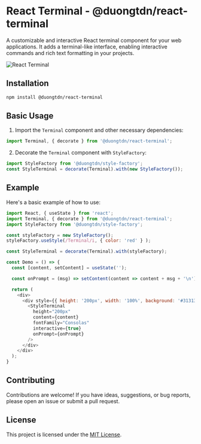 # React Terminal - @duongtdn/react-terminal

A customizable and interactive React terminal component for your web applications. It  adds a terminal-like interface, enabling interactive commands and rich text formatting in your projects.

![React Terminal](https://github.com/duongtdn/doc/img/react-terminal-screenshot.png)

## Installation

```bash
npm install @duongtdn/react-terminal
```

## Basic Usage

1. Import the `Terminal` component and other necessary dependencies:

```javascript
import Terminal, { decorate } from '@duongtdn/react-terminal';
```

2. Decorate the `Terminal` component with `StyleFactory`:

```javascript
import StyleFactory from '@duongtdn/style-factory';
const StyleTerminal = decorate(Terminal).with(new StyleFactory());
```

## Example

Here's a basic example of how to use:

```javascript
import React, { useState } from 'react';
import Terminal, { decorate } from '@duongtdn/react-terminal';
import StyleFactory from '@duongtdn/style-factory';

const styleFactory = new StyleFactory();
styleFactory.useStyle(/Terminal/i, { color: 'red' } );

const StyleTerminal = decorate(Terminal).with(styleFactory);

const Demo = () => {
  const [content, setContent] = useState('');

  const onPrompt = (msg) => setContent(content => content + msg + '\n');

  return (
    <div>
      <div style={{ height: '200px', width: '100%', background: '#313131', color: '#fff' }}>
        <StyleTerminal
          height="200px"
          content={content}
          fontFamily="Consolas"
          interactive={true}
          onPrompt={onPrompt}
        />
      </div>
    </div>
  );
}
```

## Contributing

Contributions are welcome! If you have ideas, suggestions, or bug reports, please open an issue or submit a pull request.

## License

This project is licensed under the [MIT License](LICENSE).